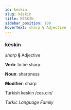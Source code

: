 ```yaml
---
id: këskin
slug: këskin
title: KËSKİN
sidebar_position: 180
hoverText: sharp § Adjective
---
```


### këskin

*sharp* **§** Adjective

**Verb**: to be sharp

**Noun**: sharpness

**Modifier**: sharp

Turkish keskin /ces.cin/

*Turkic Language Family*